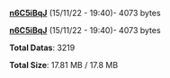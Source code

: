 [**n6C5iBqJ**](/data/n6C5iBqJ.txt) (15/11/22 - 19:40)- 4073 bytes

[**n6C5iBqJ**](/data/n6C5iBqJ.txt) (15/11/22 - 19:40)- 4073 bytes

**Total Datas**: 3219

**Total Size**: 17.81 MB / 17.8 MB